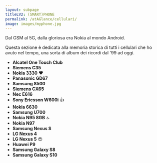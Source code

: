 ```yaml
---
layout: subpage
titleLV2: (SMART)PHONE
permalink: /atAGlance/cellulari/
image: images/myphone.jpg
---
```


Dal GSM al 5G, dalla gloriosa era Nokia al mondo Android.

Questa sezione è dedicata alla memoria storica di tutti i cellulari che ho avuto nel tempo, una sorta di album dei ricordi dal '99 ad oggi.

* **Alcatel One Touch Club**
* **Siemens C35**
* **Nokia 3330** :heart:
* **Panasonic GD67**
* **Samsung S500**
* **Siemens CX65**
* **Nec E616**
* **Sony Ericsson W600i** :thumbsup:
* **Nokia 6630**
* **Samsung U700**
* **Nokia N95 8GB** :top:
* **Nokia N97**
* **Samsung Nexus S**
* **LG Nexus 4**
* **LG Nexus 5** :heart_eyes:
* **Huawei P9**
* **Samsung Galaxy S8**
* **Samsung Galaxy S10**
